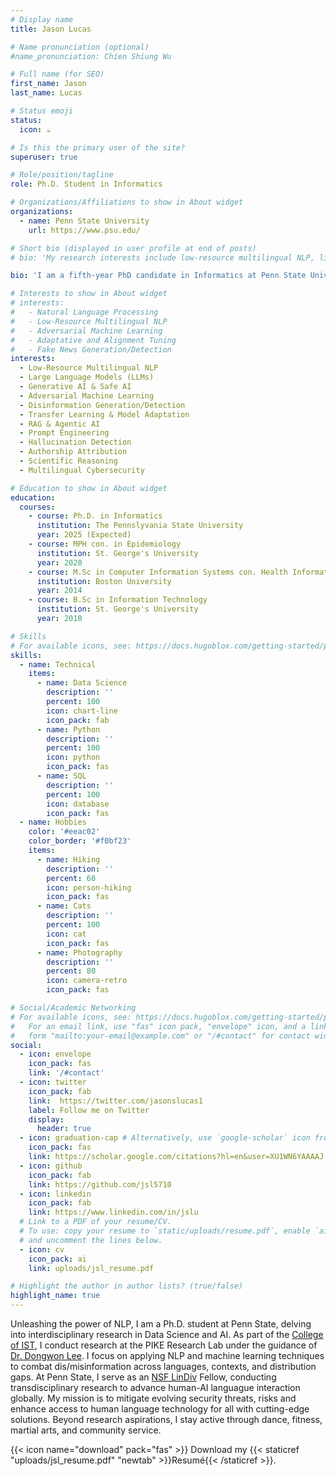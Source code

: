 ```yaml
---
# Display name
title: Jason Lucas

# Name pronunciation (optional)
#name_pronunciation: Chien Shiung Wu

# Full name (for SEO)
first_name: Jason
last_name: Lucas

# Status emoji
status:
  icon: ☕️

# Is this the primary user of the site?
superuser: true

# Role/position/tagline
role: Ph.D. Student in Informatics

# Organizations/Affiliations to show in About widget
organizations:
  - name: Penn State University
    url: https://www.psu.edu/

# Short bio (displayed in user profile at end of posts)
# bio: 'My research interests include low-resource multilingual NLP, linguistics, adversarial machine learning and mis/disinformation generation/detection. My Ph.D. thesis is in the area of applying artificial intelligence for cybersecurity and social good, with a focus on low-resource multilingual natural language processing. More specifically, I develop NLP techniques to promote cybersecurity, combat mis/disinformation, and enable AI accessibility for non-English languages and underserved populations. This involves creating novel models and techniques for tasks like multilingual and crosslingual text classification, machine translation, text generation, and adversarial attacks in limited training data settings. My goal is to democratize state-of-the-art AI capabilities by extending them beyond high-resource languages like English into the long tail of lower-resourced languages worldwide. By innovating robust learning approaches from scarce linguistic data, this research aims to open promising directions where AI can have dual benefits strengthening security, integrity and social welfare across diverse global locales.'

bio: 'I am a fifth-year PhD candidate in Informatics at Penn State University, specializing in AI/ML research focused on Information Integrity and Ethical AI, including combating harmful content across multiple languages and modalities. My research spans low-resource multilingual NLP, generative AI, and adversarial machine learning, with work extending across 70+ languages. I have published 6 top-tier papers with 180+ citations in premier venues including ACL, EMNLP, IEEE, and NAACL. <br> My doctoral research focuses on bridging the digital language divide through transfer learning, model adaptation, and developing end-to-end AI pipelines using RAG and Agentic AI for multilingual threat detection. Drawing from my Grenadian background and knowledge of local Creole languages, I bring a global perspective to AI challenges, working to democratize state-of-the-art AI capabilities for underserved linguistic communities worldwide. <br> As an NSF LinDiv Fellow, I conduct transdisciplinary research advancing human-AI language interaction globally. I actively mentor 5+ research interns and teach Applied Generative AI courses. My work encompasses hallucination detection, authorship attribution, summarization, deepfake text detection, scientific reasoning, and real-time intelligence delivery for cybersecurity defense. Through industry experience at Lawrence Livermore National Lab, Interaction LLC, and Coalfire, I bridge academic research with practical applications in combating evolving security threats and enhancing global AI accessibility. I see multilingual advances and interdisciplinary collaboration as a competitive advantage, not a communication challenge.'

# Interests to show in About widget
# interests:
#   - Natural Language Processing
#   - Low-Resource Multilingual NLP
#   - Adversarial Machine Learning
#   - Adaptative and Alignment Tuning
#   - Fake News Generation/Detection
interests:
  - Low-Resource Multilingual NLP
  - Large Language Models (LLMs)
  - Generative AI & Safe AI
  - Adversarial Machine Learning
  - Disinformation Generation/Detection
  - Transfer Learning & Model Adaptation
  - RAG & Agentic AI
  - Prompt Engineering
  - Hallucination Detection
  - Authorship Attribution
  - Scientific Reasoning
  - Multilingual Cybersecurity

# Education to show in About widget
education:
  courses:
    - course: Ph.D. in Informatics
      institution: The Pennslyvania State University
      year: 2025 (Expected)
    - course: MPH con. in Epidemiology
      institution: St. George's University
      year: 2020
    - course: M.Sc in Computer Information Systems con. Health Informatics
      institution: Boston University
      year: 2014
    - course: B.Sc in Information Technology
      institution: St. George's University 
      year: 2010

# Skills
# For available icons, see: https://docs.hugoblox.com/getting-started/page-builder/#icons
skills:
  - name: Technical
    items:
      - name: Data Science
        description: ''
        percent: 100
        icon: chart-line
        icon_pack: fab
      - name: Python
        description: ''
        percent: 100
        icon: python
        icon_pack: fas
      - name: SQL
        description: ''
        percent: 100
        icon: database
        icon_pack: fas
  - name: Hobbies
    color: '#eeac02'
    color_border: '#f0bf23'
    items:
      - name: Hiking
        description: ''
        percent: 60
        icon: person-hiking
        icon_pack: fas
      - name: Cats
        description: ''
        percent: 100
        icon: cat
        icon_pack: fas
      - name: Photography
        description: ''
        percent: 80
        icon: camera-retro
        icon_pack: fas

# Social/Academic Networking
# For available icons, see: https://docs.hugoblox.com/getting-started/page-builder/#icons
#   For an email link, use "fas" icon pack, "envelope" icon, and a link in the
#   form "mailto:your-email@example.com" or "/#contact" for contact widget.
social:
  - icon: envelope
    icon_pack: fas
    link: '/#contact'
  - icon: twitter
    icon_pack: fab
    link:  https://twitter.com/jasonslucas1
    label: Follow me on Twitter
    display:
      header: true
  - icon: graduation-cap # Alternatively, use `google-scholar` icon from `ai` icon pack
    icon_pack: fas
    link: https://scholar.google.com/citations?hl=en&user=XU1WN6YAAAAJ
  - icon: github
    icon_pack: fab
    link: https://github.com/jsl5710
  - icon: linkedin
    icon_pack: fab
    link: https://www.linkedin.com/in/jslu
  # Link to a PDF of your resume/CV.
  # To use: copy your resume to `static/uploads/resume.pdf`, enable `ai` icons in `params.yaml`,
  # and uncomment the lines below.
  - icon: cv
    icon_pack: ai
    link: uploads/jsl_resume.pdf

# Highlight the author in author lists? (true/false)
highlight_name: true
---
```



Unleashing the power of NLP, I am a Ph.D. student at Penn State, delving into interdisciplinary research in Data Science and AI. As part of the [College of IST](https://ist.psu.edu/), I conduct research at the PIKE Research Lab under the guidance of [Dr. Dongwon Lee](https://pike.psu.edu/dongwon/). I focus on applying NLP and machine learning techniques to combat dis/misinformation across languages, contexts, and distribution gaps. At Penn State, I serve as an [NSF LinDiv](https://lindiv.la.psu.edu/) Fellow, conducting transdisciplinary research to advance human-AI languague interaction globally. My mission is to mitigate evolving security threats, risks and enhance access to human language technology for all with cutting-edge solutions. Beyond research aspirations, I stay active through dance, fitness, martial arts, and community service. 

 {{< icon name="download" pack="fas" >}} Download my {{< staticref "uploads/jsl_resume.pdf" "newtab" >}}Resumé{{< /staticref >}}.
